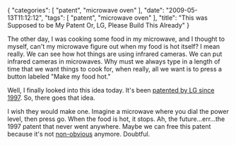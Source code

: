 {
    "categories": [
        "patent", 
        "microwave oven"
    ], 
    "date": "2009-05-13T11:12:12", 
    "tags": [
        "patent", 
        "microwave oven"
    ], 
    "title": "This was Supposed to be My Patent Or, LG, Please Build This Already"
}

The other day, I was cooking some food in my microwave, and I thought to myself, can't my microwave figure out when my food is hot itself? I mean really. We can see how hot things are using infrared cameras. We can put infrared cameras in microwaves. Why must we always type in a length of time that we want things to cook for, when really, all we want is to press a button labeled "Make my food hot."

Well, I finally looked into this idea today. It's been <a href="http://www.google.com/patents?id=MLYlAAAAEBAJ&dq=5693247">patented by LG since 1997</a>. So, there goes that idea. 

I wish they would make one. Imagine a microwave where you dial the power level, then press go. When the food is hot, it stops. Ah, the future...err...the 1997 patent that never went anywhere. Maybe we can free this patent because it's not <a href="http://en.wikipedia.org/wiki/Inventive_step_and_non-obviousness">non-obvious</a> anymore. Doubtful.